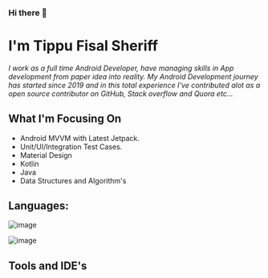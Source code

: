 ### Hi there 👋
# **I'm Tippu Fisal Sheriff**


_I work as a full time Android Developer, have managing skills in App development from paper idea into reality. My Android Development journey has started since 2019 and in this total experience I've contributed alot as a open source contributor on GitHub, Stack overflow and Quora etc..._

## **What I'm Focusing On**
  -   Android MVVM with Latest Jetpack.
  -   Unit/UI/Integration Test Cases.
  -   Material Design
  -   Kotlin
  -   Java
  -   Data Structures and Algorithm's

## **Languages:**
![image](https://user-images.githubusercontent.com/42038223/122685968-5c11da80-d22c-11eb-9119-55805124ddc0.png)

![image](https://user-images.githubusercontent.com/42038223/122686405-70ef6d80-d22e-11eb-832e-6bfe062a636f.png)


  
  
## **Tools and IDE's**
 
